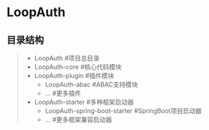# LoopAuth

## 目录结构
>- LoopAuth #项目总目录
>  - LoopAuth-core #核心代码模块
>  - LoopAuth-plugin #插件模块
>    - LoopAuth-abac #ABAC支持模块
>    - ... #更多插件
>  - LoopAuth-starter #多种框架启动器
>    - LoopAuth-spring-boot-starter #SpringBoot项目启动器
>    - ... #更多框架兼容启动器